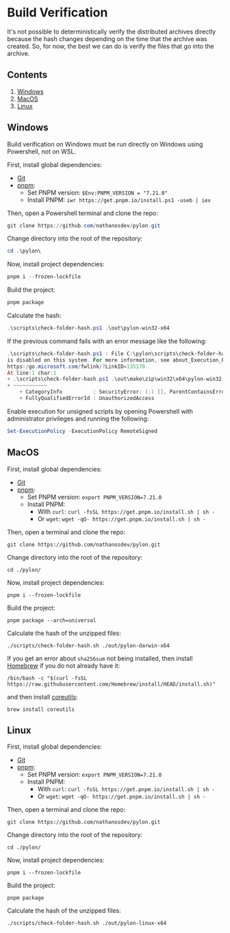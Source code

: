 # Build Verification

It's not possible to deterministically verify the distributed archives directly because the hash changes depending on the time that the archive was created. So, for now, the best we can do is verify the files that go into the archive.

## Contents

1. [Windows](#windows)
2. [MacOS](#macos)
3. [Linux](#linux)

## Windows

Build verification on Windows must be run directly on Windows using Powershell, not on WSL.

First, install global dependencies:

- [Git](https://git-scm.com/)
- [pnpm](https://pnpm.io/installation):
  - Set PNPM version: `$Env:PNPM_VERSION = "7.21.0"`
  - Install PNPM: `iwr https://get.pnpm.io/install.ps1 -useb | iex`

Then, open a Powershell terminal and clone the repo:

```powershell
git clone https://github.com/nathanosdev/pylon.git
```

Change directory into the root of the repository:

```powershell
cd .\pylon\
```

Now, install project dependencies:

```powershell
pnpm i --frozen-lockfile
```

Build the project:

```powershell
pnpm package
```

Calculate the hash:

```powershell
.\scripts\check-folder-hash.ps1 .\out\pylon-win32-x64
```

If the previous command fails with an error message like the following:

```powershell
.\scripts\check-folder-hash.ps1 : File C:\pylon\scripts\check-folder-hash.ps1 cannot be loaded because running scripts
is disabled on this system. For more information, see about_Execution_Policies at
https:/go.microsoft.com/fwlink/?LinkID=135170.
At line:1 char:1
+ .\scripts\check-folder-hash.ps1 .\out\make\zip\win32\x64\pylon-win32- ...
+ ~~~~~~~~~~~
    + CategoryInfo          : SecurityError: (:) [], ParentContainsErrorRecordException
    + FullyQualifiedErrorId : UnauthorizedAccess
```

Enable execution for unsigned scripts by opening Powershell with administrator privileges and running the following:

```powershell
Set-ExecutionPolicy -ExecutionPolicy RemoteSigned
```

## MacOS

First, install global dependencies:

- [Git](https://git-scm.com/)
- [pnpm](https://pnpm.io/installation):
  - Set PNPM version: `export PNPM_VERSION=7.21.0`
  - Install PNPM:
    - With `curl`: `curl -fsSL https://get.pnpm.io/install.sh | sh -`
    - Or `wget`: `wget -qO- https://get.pnpm.io/install.sh | sh -`

Then, open a terminal and clone the repo:

```shell
git clone https://github.com/nathanosdev/pylon.git
```

Change directory into the root of the repository:

```shell
cd ./pylon/
```

Now, install project dependencies:

```shell
pnpm i --frozen-lockfile
```

Build the project:

```shell
pnpm package --arch=universal
```

Calculate the hash of the unzipped files:

```shell
./scripts/check-folder-hash.sh ./out/pylon-darwin-x64
```

If you get an error about `sha256sum` not being installed, then install [Homebrew](https://brew.sh/) if you do not already have it:

```shell
/bin/bash -c "$(curl -fsSL https://raw.githubusercontent.com/Homebrew/install/HEAD/install.sh)"
```

and then install [coreutils](https://formulae.brew.sh/formula/coreutils):

```shell
brew install coreutils
```

## Linux

First, install global dependencies:

- [Git](https://git-scm.com/)
- [pnpm](https://pnpm.io/installation):
  - Set PNPM version: `export PNPM_VERSION=7.21.0`
  - Install PNPM:
    - With `curl`: `curl -fsSL https://get.pnpm.io/install.sh | sh -`
    - Or `wget`: `wget -qO- https://get.pnpm.io/install.sh | sh -`

Then, open a terminal and clone the repo:

```shell
git clone https://github.com/nathanosdev/pylon.git
```

Change directory into the root of the repository:

```shell
cd ./pylon/
```

Now, install project dependencies:

```shell
pnpm i --frozen-lockfile
```

Build the project:

```shell
pnpm package
```

Calculate the hash of the unzipped files:

```shell
./scripts/check-folder-hash.sh ./out/pylon-linux-x64
```
